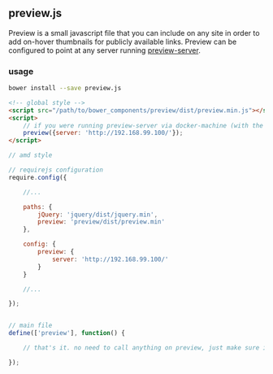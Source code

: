 ## preview.js

Preview is a small javascript file that you can include on any site in order to add
on-hover thumbnails for publicly available links. Preview can be configured to
point at any server running [preview-server](https://github.com/rutledgepaulv/preview-server).


### usage
```bash
bower install --save preview.js
```


```html
<!-- global style -->
<script src="/path/to/bower_components/preview/dist/preview.min.js"></script>
<script>
    // if you were running preview-server via docker-machine (with the default VirtualBoxVM IP)...
    preview({server: 'http://192.168.99.100/'});
</script>
```

```javascript
// amd style

// requirejs configuration
require.config({

    //...

    paths: {
        jQuery: 'jquery/dist/jquery.min',
        preview: 'preview/dist/preview.min'
    },

    config: {
        preview: {
            server: 'http://192.168.99.100/'
        }
    }

    //...

});


// main file
define(['preview'], function() {

    // that's it. no need to call anything on preview, just make sure it gets loaded.

});

```


